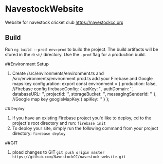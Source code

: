 # NavestockWebsite
Website for navestock cricket club https://navestockcc.org



## Build

Run `ng build --prod env=prod` to build the project. The build artifacts will be stored in the `dist/` directory. Use the `-prod` flag for a production build.

##Environment Setup
1. Create /src/environments/environment.ts and /src/environments/environment.prod.ts add your Firebase and Google maps key configuration:
export const environment = {
  production: false,
  //Firebase config
  firebaseConfig: {
    apiKey: '<your-key>',
    authDomain: '<your-project-authdomain>',
    databaseURL: '<your-database-URL>',
    projectId: '<your-project-id>',
    storageBucket: '<your-storage-bucket>',
    messagingSenderId: '<your-messaging-sender-id>'
  },
  //Google map key
  googleMapKey:{
    apiKey: '<your-key>'
  }
};

##Deploy
1. If you have an existing Firebase project you'd like to deploy, cd to the project's root directory and run: `firebase init`
2. To deploy your site, simply run the following command from your project directory: `firebase deploy`

##GIT
1. pload changes to GIT
`git push origin master https://github.com/NavestockCC/navestock-website.git`
